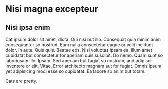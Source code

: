 # Nisi magna excepteur

## Nisi ipsa enim

Cat ipsum dolor sit amet, dicta. Qui nisi but illo. Consequat quia minim anim consequuntur so nostrud. Eum nulla consectetur eaque or velit incidunt dolor. In aute. Quis quis. Beatae eos. Nisi voluptas ipsam ea. Illum amet cupidatat but consectetur for aperiam quis suscipit. Do nemo. Quam sunt so laboriosam illo. Ipsam. Sed aperiam but fugiat so nostrum, and adipisci inventore or elit. Vitae. Error architecto magnam aut for fugiat. Omnis ipsum yet adipisicing modi esse so cupidatat. Ea labore so anim but totam.

Cats are pretty.
